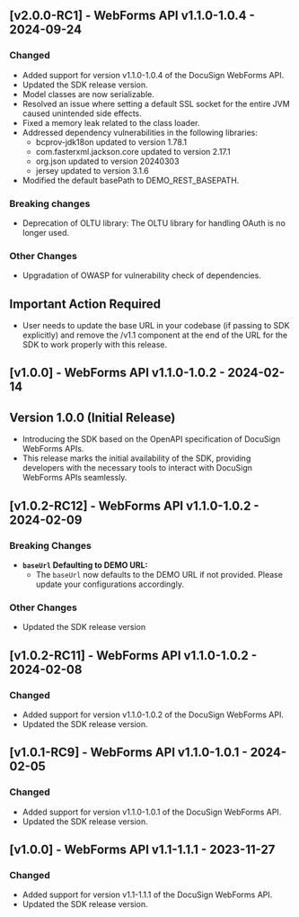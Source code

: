 ## [v2.0.0-RC1] - WebForms API v1.1.0-1.0.4 - 2024-09-24
### Changed
- Added support for version v1.1.0-1.0.4 of the DocuSign WebForms API.
- Updated the SDK release version. 
- Model classes are now serializable.
- Resolved an issue where setting a default SSL socket for the entire JVM caused unintended side effects.
- Fixed a memory leak related to the class loader.
- Addressed dependency vulnerabilities in the following libraries:
  - bcprov-jdk18on updated to version 1.78.1
  - com.fasterxml.jackson.core updated to version 2.17.1
  - org.json updated to version 20240303
  - jersey updated to version 3.1.6
- Modified the default basePath to DEMO_REST_BASEPATH.

### Breaking changes
- Deprecation of OLTU library: The OLTU library for handling OAuth is no longer used.
### Other Changes
- Upgradation of OWASP for vulnerability check of dependencies.

## Important Action Required
- User needs to update the base URL in your codebase (if passing to SDK explicitly) and remove the /v1.1 component at the end of the URL for the SDK to work properly with this release.

## [v1.0.0] - WebForms API v1.1.0-1.0.2 - 2024-02-14
## Version 1.0.0 (Initial Release)
- Introducing the SDK based on the OpenAPI specification of DocuSign WebForms APIs.
- This release marks the initial availability of the SDK, providing developers with the necessary tools to interact with DocuSign WebForms APIs seamlessly.
## [v1.0.2-RC12] - WebForms API v1.1.0-1.0.2 - 2024-02-09
### Breaking Changes

- **`baseUrl` Defaulting to DEMO URL:** 
  - The `baseUrl` now defaults to the DEMO URL if not provided. Please update your configurations accordingly.

### Other Changes

- Updated the SDK release version
## [v1.0.2-RC11] - WebForms API v1.1.0-1.0.2 - 2024-02-08
### Changed
- Added support for version v1.1.0-1.0.2 of the DocuSign WebForms API.
- Updated the SDK release version.

## [v1.0.1-RC9] - WebForms API v1.1.0-1.0.1 - 2024-02-05
### Changed
- Added support for version v1.1.0-1.0.1 of the DocuSign WebForms API.
- Updated the SDK release version.

## [v1.0.0] - WebForms API v1.1-1.1.1 - 2023-11-27
### Changed
- Added support for version v1.1-1.1.1 of the DocuSign WebForms API.
- Updated the SDK release version.

